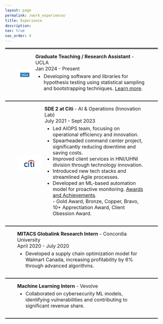 ```yaml
---
layout: page
permalink: /work_experience/
title: Experience
description: 
nav: true
nav_order: 4
---
```


<style>
    .experience-figure {
        display: flex;
        align-items: center;
        margin-bottom: 10px; /* Adjust spacing as needed */
    }

    .experience-figure img {
        width: 50px; /* Adjust image size as needed */
        margin-right: 10px;
    }

    .experience-figure figcaption {
        font-size: 16px; /* Adjust font size as needed */
    }

    .experience-bullets {
        margin-top: 5px;
    }
</style>

<hr style="border:2px solid gray">

<figure class="experience-figure">
    <img src="../assets/img/ucla.png" alt="UCLA"/>
    <figcaption>
        <b>Graduate Teaching / Research Assistant</b> - UCLA<br>
        Jan 2024 - Present
        <ul class="experience-bullets">
            <li>Developing software and libraries for hypothesis testing using statistical sampling and bootstrapping techniques. <a href="https://pypi.org/project/statistics-library/" target="_blank">Learn more</a>.</li>
        </ul>
    </figcaption>
</figure>

<hr style="border:1px solid gray">

<figure class="experience-figure">
    <img src="../assets/img/citi.png" alt="Citi" style="width:80px;"/> <!-- Adjusted the size for Citi logo -->
    <figcaption>
        <b>SDE 2 at Citi</b> - AI & Operations (Innovation Lab)<br>
        July 2021 - Sept 2023
        <ul class="experience-bullets">
            <li>Led AIOPS team, focusing on operational efficiency and innovation.</li>
            <li>Spearheaded command center project, significantly reducing downtime and saving costs.</li>
            <li>Improved client services in HNI/UHNI division through technology innovation.</li>
            <li>Introduced new tech stacks and streamlined Agile processes.</li>
            <li>Developed an ML-based automation model for proactive monitoring. <a href="https://drive.google.com/file/d/1vz_iv6zuMCkshuL85D0IB-uaBy-M19_y/view?usp=sharing" target="_blank">Awards and Achievements</a>.</li>
            - Gold Award, Bronze, Copper, Bravo, 10+ Apprectiation Award, Client Obession Award.
        </ul>
    </figcaption>
</figure>

<hr style="border:1px solid gray">

<figure class="experience-figure">
    <figcaption>
        <b>MITACS Globalink Research Intern</b> - Concordia University<br>
        April 2020 - July 2020
        <ul class="experience-bullets">
            <li>Developed a supply chain optimization model for Walmart Canada, increasing profitability by 6% through advanced algorithms.</li>
        </ul>
    </figcaption>
</figure>

<hr style="border:1px solid gray">

<figure class="experience-figure">
    <figcaption>
        <b>Machine Learning Intern</b> - Vevolve
        <ul class="experience-bullets">
            <li>Collaborated on cybersecurity ML models, identifying vulnerabilities and contributing to significant revenue share.</li>
        </ul>
    </figcaption>
</figure>

<hr style="border:1px solid gray">
